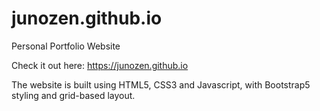 # junozen.github.io
Personal Portfolio Website

Check it out here: https://junozen.github.io


The website is built using HTML5, CSS3 and Javascript, with Bootstrap5 styling and grid-based layout.


